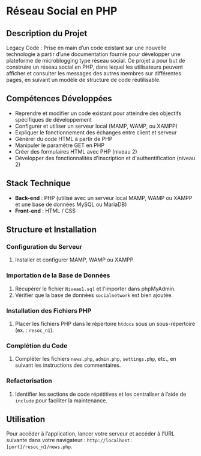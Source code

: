 # Réseau Social en PHP

## Description du Projet
Legacy Code : Prise en main d’un code existant sur une nouvelle technologie à partir d’une documentation fournie pour développer une plateforme de microblogging type réseau social. Ce projet a pour but de construire un réseau social en PHP, dans lequel les utilisateurs peuvent afficher et consulter les messages des autres membres sur différentes pages, en suivant un modèle de structure de code réutilisable.

## Compétences Développées
- Reprendre et modifier un code existant pour atteindre des objectifs spécifiques de développement
- Configurer et utiliser un serveur local (MAMP, WAMP, ou XAMPP)
- Expliquer le fonctionnement des échanges entre client et serveur
- Générer du code HTML à partir de PHP
- Manipuler le paramètre GET en PHP
- Créer des formulaires HTML avec PHP (niveau 2)
- Développer des fonctionnalités d'inscription et d'authentification (niveau 2)

## Stack Technique
- **Back-end** : PHP (utilisé avec un serveur local MAMP, WAMP ou XAMPP et une base de données MySQL ou MariaDB)
- **Front-end** : HTML / CSS

## Structure et Installation
### Configuration du Serveur
1. Installer et configurer MAMP, WAMP ou XAMPP.

### Importation de la Base de Données
1. Récupérer le fichier `Niveau1.sql` et l'importer dans phpMyAdmin.
2. Vérifier que la base de données `socialnetwork` est bien ajoutée.

### Installation des Fichiers PHP
1. Placer les fichiers PHP dans le répertoire `htdocs` sous un sous-répertoire (ex. : `resoc_n1`).

### Complétion du Code
1. Compléter les fichiers `news.php`, `admin.php`, `settings.php`, etc., en suivant les instructions des commentaires.

### Refactorisation
1. Identifier les sections de code répétitives et les centraliser à l’aide de `include` pour faciliter la maintenance. 

## Utilisation
Pour accéder à l’application, lancer votre serveur et accéder à l’URL suivante dans votre navigateur : `http://localhost:[port]/resoc_n1/news.php`.
